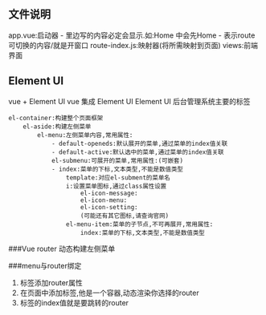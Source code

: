 ## 文件说明
app.vue:启动器
    - 里边写的内容必定会显示.如:<router-link to="/">Home</router-link> 中会先Home
    - <router-view></router-view>  表示route可切换的内容/就是开窗口
route-index.js:映射器(将所需映射到页面)
views:前端界面


## Element UI
vue + Element UI
vue 集成 Element UI
Element UI 后台管理系统主要的标签

```
el-container:构建整个页面框架
    el-aside:构建左侧菜单
        el-menu:左侧菜单内容,常用属性:
            - default-openeds:默认展开的菜单,通过菜单的index值关联
            - default-active:默认选中的菜单,通过菜单的index值关联
            el-submenu:可展开的菜单,常用属性:(可嵌套)
            - index:菜单的下标,文本类型,不能是数值类型
                template:对应el-subment的菜单名
                i:设置菜单图标,通过class属性设置
                    el-icon-message:
                    el-icon-menu:
                    el-icon-setting:
                    (可能还有其它图标,请查询官网)
                el-menu-item:菜单的子节点,不可再展开,常用属性:
                    index:菜单的下标,文本类型,不能是数值类型
```
###Vue router 动态构建左侧菜单

###menu与router绑定
1. <el-menu>标签添加router属性
2. 在页面中添加<router-view>标签,他是一个容器,动态渲染你选择的router
3. <el-menu-item>标签的index值就是要跳转的router





